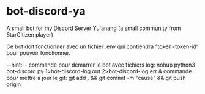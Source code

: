 # bot-discord-ya
A small bot for my Discord Server Yu'anang (a small community from StarCitizen player)

Ce bot doit fonctionner avec un fichier .env qui contiendra "token=token-id" pour pouvoir fonctionner.

--hint:--
commande pour démarrer le bot avec fichiers log:
nohup python3 bot-discord.py 1>bot-discord-log.out 2>bot-discord-log.err &
commande pour mettre à jour le git:
git add . && git commit -m "cause" && git push origin